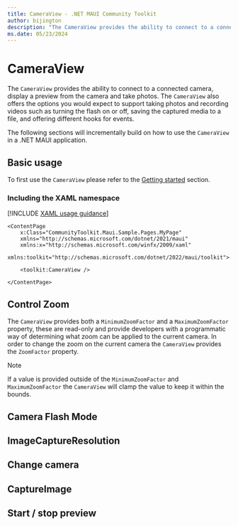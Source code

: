 ```yaml
---
title: CameraView - .NET MAUI Community Toolkit
author: bijington
description: "The CameraView provides the ability to connect to a connected camera, display a preview from the camera and take photos."
ms.date: 05/23/2024
---
```


# CameraView

The `CameraView` provides the ability to connect to a connected camera, display a preview from the camera and take photos. The `CameraView` also offers the options you would expect to support taking photos and recording videos such as turning the flash on or off, saving the captured media to a file, and offering different hooks for events.

The following sections will incrementally build on how to use the `CameraView` in a .NET MAUI application.

## Basic usage

To first use the `CameraView` please refer to the [Getting started](../get-started.md) section.

### Including the XAML namespace

[!INCLUDE [XAML usage guidance](../includes/xaml-usage.md)]

```xaml
<ContentPage
    x:Class="CommunityToolkit.Maui.Sample.Pages.MyPage"
    xmlns="http://schemas.microsoft.com/dotnet/2021/maui"
    xmlns:x="http://schemas.microsoft.com/winfx/2009/xaml"
    xmlns:toolkit="http://schemas.microsoft.com/dotnet/2022/maui/toolkit">
    
    <toolkit:CameraView />

</ContentPage>
```

## Control Zoom

The `CameraView` provides both a `MinimumZoomFactor` and a `MaximumZoomFactor` property, these are read-only and provide developers with a programmatic way of determining what zoom can be applied to the current camera. In order to change the zoom on the current camera the `CameraView` provides the `ZoomFactor` property.

> [!NOTE]
> If a value is provided outside of the `MinimumZoomFactor` and `MaximumZoomFactor` the `CameraView` will clamp the value to keep it within the bounds.

## Camera Flash Mode

## ImageCaptureResolution

## Change camera

## CaptureImage

## Start / stop preview

